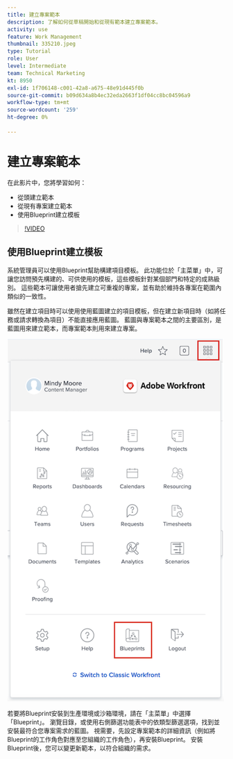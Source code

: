 ```yaml
---
title: 建立專案範本
description: 了解如何從草稿開始和從現有範本建立專案範本。
activity: use
feature: Work Management
thumbnail: 335210.jpeg
type: Tutorial
role: User
level: Intermediate
team: Technical Marketing
kt: 8950
exl-id: 1f706148-c001-42a8-a675-48e91d445f0b
source-git-commit: b09d634a8b4ec32eda2663f1df04cc8bc04596a9
workflow-type: tm+mt
source-wordcount: '259'
ht-degree: 0%

---
```


# 建立專案範本

在此影片中，您將學習如何：

* 從頭建立範本
* 從現有專案建立範本
* 使用Blueprint建立模板

>[!VIDEO](https://video.tv.adobe.com/v/335210/?quality=12)

## 使用Blueprint建立模板

系統管理員可以使用Blueprint幫助構建項目模板。 此功能位於「主菜單」中，可讓您訪問預先構建的、可供使用的模板，這些模板針對某個部門和特定的成熟級別。 這些範本可讓使用者搶先建立可重複的專案，並有助於維持各專案在範圍內類似的一致性。

雖然在建立項目時可以使用使用藍圖建立的項目模板，但在建立新項目時（如將任務或請求轉換為項目）不能直接應用藍圖。 藍圖與專案範本之間的主要區別，是藍圖用來建立範本，而專案範本則用來建立專案。

![主菜單中的藍圖](assets/pt-blueprints-01.png)

若要將Blueprint安裝到生產環境或沙箱環境，請在「主菜單」中選擇「Blueprint」。 瀏覽目錄，或使用右側篩選功能表中的依類型篩選選項，找到並安裝最符合您專案需求的藍圖。 視需要，先設定專案範本的詳細資訊（例如將Blueprint的工作角色對應至您組織的工作角色），再安裝Blueprint。 安裝Blueprint後，您可以變更新範本，以符合組織的需求。
